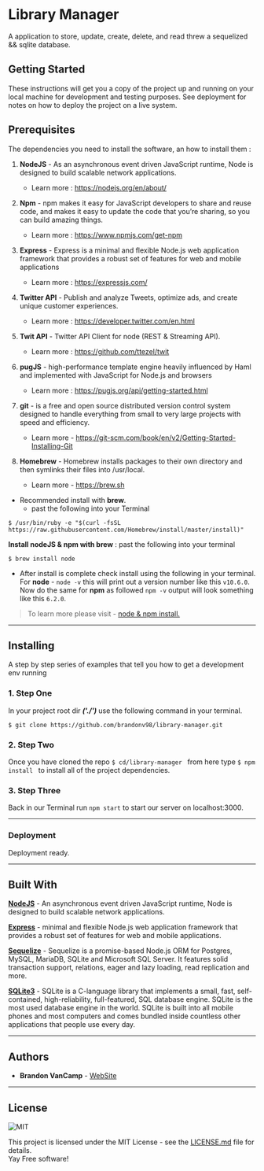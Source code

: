 # Library Manager
A application to store, update, create, delete, and read threw a sequelized && sqlite database.

## Getting Started
These instructions will get you a copy of the project up and running on your local machine for development and testing purposes. See deployment for notes on how to deploy the project on a live system.  


## Prerequisites
The dependencies you need to install the software, an how to install them :

1. **NodeJS** - As an asynchronous event driven JavaScript runtime, Node is designed to build scalable network applications.
   - Learn more : https://nodejs.org/en/about/
2. **Npm** - npm makes it easy for JavaScript developers to share and reuse code, and makes it easy to update the code that you’re sharing, so you can build amazing things.
   - Learn more : https://www.npmjs.com/get-npm
3. **Express** - Express is a minimal and flexible Node.js web application framework that provides a robust set of features for web and mobile applications
    - Learn more : https://expressjs.com/
4. **Twitter API** - Publish and analyze Tweets, optimize ads, and create unique customer experiences.
    - Learn more : https://developer.twitter.com/en.html
5. **Twit API** - Twitter API Client for node (REST & Streaming API).
    - Learn more : https://github.com/ttezel/twit
6. **pugJS** - high-performance template engine heavily influenced by Haml and implemented with JavaScript for Node.js and browsers
    - Learn more : https://pugjs.org/api/getting-started.html
7. **git** - is a free and open source distributed version control system designed to handle everything from small to very large projects with speed and efficiency.
   - Learn more - https://git-scm.com/book/en/v2/Getting-Started-Installing-Git


8. **Homebrew** - Homebrew installs packages to their own directory and then symlinks their files into /usr/local.
   - Learn more - https://brew.sh

* Recommended install with **brew**.
   - past the following into your Terminal  
```
$ /usr/bin/ruby -e "$(curl -fsSL https://raw.githubusercontent.com/Homebrew/install/master/install)"
```

**Install nodeJS & npm with brew** : past the following into your terminal
```
$ brew install node
```
* After install is complete check install using the following in your terminal.  
For **node** - ```node -v``` this will print out a version number like this ```v10.6.0```.  
Now do the same for **npm** as followed ```npm -v``` output will look something like this ```6.2.0```.

> To learn more please visit - [node & npm install.](http://blog.teamtreehouse.com/install-node-js-npm-mac)

___

## Installing
A step by step series of examples that tell you how to get a development env running  
### 1. Step One  
  In your project root dir ***('./')*** use the following command in your terminal.
```
$ git clone https://github.com/brandonv98/library-manager.git
```
### 2. Step Two
  Once you have cloned the repo ```$ cd/library-manager ``` from here type ```$ npm install ``` to install all of the project dependencies.  
### 3. Step Three
  Back in our Terminal run ```npm start``` to start our server on localhost:3000.
___

### Deployment
Deployment ready.

___

## Built With
**[NodeJS](https://nodejs.org/dist/latest-v10.x/docs/api/)** - An asynchronous event driven JavaScript runtime, Node is designed to build scalable network applications.

**[Express](https://expressjs.com/)** - minimal and flexible Node.js web application framework that provides a robust set of features for web and mobile applications.

**[Sequelize](http://docs.sequelizejs.com/)** - Sequelize is a promise-based Node.js ORM for Postgres, MySQL, MariaDB, SQLite and Microsoft SQL Server. It features solid transaction support, relations, eager and lazy loading, read replication and more.

**[SQLite3](https://www.sqlite.org/index.html/)** - SQLite is a C-language library that implements a small, fast, self-contained, high-reliability, full-featured, SQL database engine. SQLite is the most used database engine in the world. SQLite is built into all mobile phones and most computers and comes bundled inside countless other applications that people use every day. 

___

## Authors
* **Brandon VanCamp** - [WebSite](https://csdevs.io/)

___

## License
![MIT](https://camo.githubusercontent.com/890acbdcb87868b382af9a4b1fac507b9659d9bf/68747470733a2f2f696d672e736869656c64732e696f2f62616467652f6c6963656e73652d4d49542d626c75652e737667)  

This project is licensed under the MIT License - see the [LICENSE.md](./LICENSE.md) file for details.  
Yay Free software!

